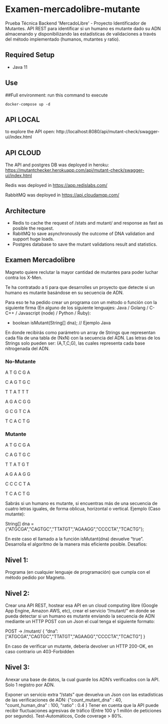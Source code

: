 # Examen-mercadolibre-mutante
Prueba Técnica Backend 'MercadoLibre' - Proyecto Identificador de Mutantes. API REST para identificar si un humano es mutante dado su ADN  almacenando y disponibilizando las estadísticas de validaciones a través del método implementado (humanos, mutantes y ratio).
## Required Setup
* Java 11

## Use

##Full environment:
run this command to execute
```
docker-compose up -d
```
## API LOCAL
to explore the API open:
http://localhost:8080/api/mutant-check/swagger-ui/index.html

## API CLOUD
The API and postgres DB was deployed in heroku: https://mutantchecker.herokuapp.com/api/mutant-check/swagger-ui/index.html

Redis was deployed in https://app.redislabs.com/

RabbitMQ was deployed in https://api.cloudamqp.com/ 

## Architecture

* Redis to cache the request of /stats and mutant/ and response as fast as posible the request.
* RabitMQ to save asynchronously the outcome of DNA validation and support huge loads.
* Postgres database to save the mutant validations result and statistics.


## Examen Mercadolibre
Magneto quiere reclutar la mayor cantidad de mutantes para poder luchar
contra los X-Men.

Te ha contratado a ti para que desarrolles un proyecto que detecte si un
humano es mutante basándose en su secuencia de ADN.

Para eso te ha pedido crear un programa con un método o función con la siguiente firma (En
alguno de los siguiente lenguajes: Java / Golang / C-C++ / Javascript (node) / Python / Ruby):
* boolean isMutant(String[] dna); // Ejemplo Java

En donde recibirás como parámetro un array de Strings que representan cada fila de una tabla
de (NxN) con la secuencia del ADN. Las letras de los Strings solo pueden ser: (A,T,C,G), las
cuales representa cada base nitrogenada del ADN.

### No-Mutante
A T G C G A

C A G T G C

T T A T T T

A G A C G G

G C G T C A

T C A C T G


### Mutante
A T G C G A

C A G T G C

T T A T G T

A G A A G G

C C C C T A

T C A C T G



Sabrás si un humano es mutante, si encuentras más de una secuencia de cuatro letras
iguales​, de forma oblicua, horizontal o vertical.
Ejemplo (Caso mutante):

String[] dna = {"ATGCGA","CAGTGC","TTATGT","AGAAGG","CCCCTA","TCACTG"};


En este caso el llamado a la función isMutant(dna) devuelve “true”.
Desarrolla el algoritmo de la manera más eficiente posible.
Desafíos:


## Nivel 1:
Programa (en cualquier lenguaje de programación) que cumpla con el método pedido por
Magneto.

## Nivel 2:
Crear una API REST, hostear esa API en un cloud computing libre (Google App Engine,
Amazon AWS, etc), crear el servicio “/mutant/” en donde se pueda detectar si un humano es
mutante enviando la secuencia de ADN mediante un HTTP POST con un Json el cual tenga el
siguiente formato:

POST → /mutant/
{
“dna”:["ATGCGA","CAGTGC","TTATGT","AGAAGG","CCCCTA","TCACTG"]
}

En caso de verificar un mutante, debería devolver un HTTP 200-OK, en caso contrario un
403-Forbidden

## Nivel 3:
Anexar una base de datos, la cual guarde los ADN’s verificados con la API.
Solo 1 registro por ADN.

Exponer un servicio extra “/stats” que devuelva un Json con las estadísticas de las
verificaciones de ADN: {"count_mutant_dna" : 40, "count_human_dna" : 100, "ratio" : 0.4 }
Tener en cuenta que la API puede recibir fluctuaciones agresivas de tráfico (Entre 100 y 1
millón de peticiones por segundo).
Test-Automáticos, Code coverage > 80%.

